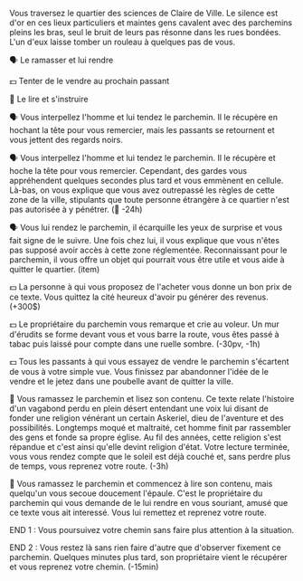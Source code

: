 Vous traversez le quartier des sciences de Claire de Ville. Le silence est d'or en ces lieux particuliers et maintes gens cavalent avec des parchemins pleins les bras, seul le bruit de leurs pas résonne dans les rues bondées. L'un d'eux laisse tomber un rouleau à quelques pas de vous.

🗣️ Le ramasser et lui rendre

💵 Tenter de le vendre au prochain passant

📖 Le lire et s'instruire


🗣️ Vous interpellez l'homme et lui tendez le parchemin. Il le récupère en hochant la tête pour vous remercier, mais les passants se retournent et vous jettent des regards noirs.

🗣️ Vous interpellez l'homme et lui tendez le parchemin. Il le récupère et hoche la tête pour vous remercier. Cependant, des gardes vous appréhendent quelques secondes plus tard et vous emmènent en cellule. Là-bas, on vous explique que vous avez outrepassé les règles de cette zone de la ville, stipulants que toute personne étrangère à ce quartier n'est pas autorisée à y pénétrer. (🔐 -24h)

🗣️ Vous lui rendez le parchemin, il écarquille les yeux de surprise et vous fait signe de le suivre. Une fois chez lui, il vous explique que vous n'êtes pas supposé avoir accès à cette zone réglementée. Reconnaissant pour le parchemin, il vous offre un objet qui pourrait vous être utile et vous aide à quitter le quartier. (item)


💵 La personne à qui vous proposez de l'acheter vous donne un bon prix de ce texte. Vous quittez la cité heureux d'avoir pu générer des revenus. (+300$)

💵 Le propriétaire du parchemin vous remarque et crie au voleur. Un mur d'érudits se forme devant vous et vous barre la route, vous êtes passé à tabac puis laissé pour compte dans une ruelle sombre. (-30pv, -1h)

💵 Tous les passants à qui vous essayez de vendre le parchemin s'écartent de vous à votre simple vue. Vous finissez par abandonner l'idée de le vendre et le jetez dans une poubelle avant de quitter la ville.


📖 Vous ramassez le parchemin et lisez son contenu. Ce texte relate l'histoire d'un vagabond perdu en plein désert entendant une voix lui disant de fonder une religion vénérant un certain Askeriel, dieu de l'aventure et des possibilités. Longtemps moqué et maltraité, cet homme finit par rassembler des gens et fonde sa propre église. Au fil des années, cette religion s'est répandue et c'est ainsi qu'elle devint religion d'état. Votre lecture terminée, vous vous rendez compte que le soleil est déjà couché et, sans perdre plus de temps, vous reprenez votre route. (-3h)

📖 Vous ramassez le parchemin et commencez à lire son contenu, mais quelqu'un vous secoue doucement l'épaule. C'est le propriétaire du parchemin qui vous demande de le lui rendre en vous souriant, amusé que ce texte vous ait interessé. Vous lui remettez et reprenez votre route.


END 1 : Vous poursuivez votre chemin sans faire plus attention à la situation.

END 2 : Vous restez là sans rien faire d'autre que d'observer fixement ce parchemin. Quelques minutes plus tard, son propriétaire vient le récupérer et vous reprenez votre chemin. (-15min)
